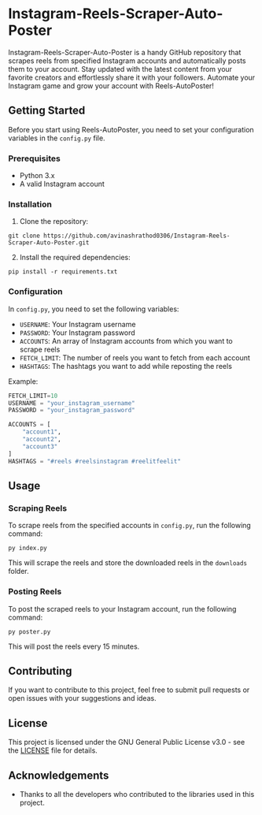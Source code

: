 # Instagram-Reels-Scraper-Auto-Poster
Instagram-Reels-Scraper-Auto-Poster is a handy GitHub repository that scrapes reels from specified Instagram accounts and automatically posts them to your account. Stay updated with the latest content from your favorite creators and effortlessly share it with your followers. Automate your Instagram game and grow your account with Reels-AutoPoster!

## Getting Started

Before you start using Reels-AutoPoster, you need to set your configuration variables in the `config.py` file.

### Prerequisites

- Python 3.x
- A valid Instagram account

### Installation

1. Clone the repository:

```
git clone https://github.com/avinashrathod0306/Instagram-Reels-Scraper-Auto-Poster.git
```

2. Install the required dependencies:

```
pip install -r requirements.txt
```

### Configuration

In `config.py`, you need to set the following variables:

- `USERNAME`: Your Instagram username
- `PASSWORD`: Your Instagram password
- `ACCOUNTS`: An array of Instagram accounts from which you want to scrape reels
- `FETCH_LIMIT`: The number of reels you want to fetch from each account
- `HASHTAGS`: The hashtags you want to add while reposting the reels

Example:

```python
FETCH_LIMIT=10
USERNAME = "your_instagram_username"
PASSWORD = "your_instagram_password"

ACCOUNTS = [
    "account1",
    "account2",
    "account3"
]
HASHTAGS = "#reels #reelsinstagram #reelitfeelit"
```

## Usage

### Scraping Reels

To scrape reels from the specified accounts in `config.py`, run the following command:

```
py index.py
```

This will scrape the reels and store the downloaded reels in the `downloads` folder.

### Posting Reels

To post the scraped reels to your Instagram account, run the following command:

```
py poster.py
```

This will post the reels every 15 minutes.

## Contributing

If you want to contribute to this project, feel free to submit pull requests or open issues with your suggestions and ideas.

## License

This project is licensed under the GNU General Public License v3.0 - see the [LICENSE](LICENSE) file for details.

## Acknowledgements

- Thanks to all the developers who contributed to the libraries used in this project.

